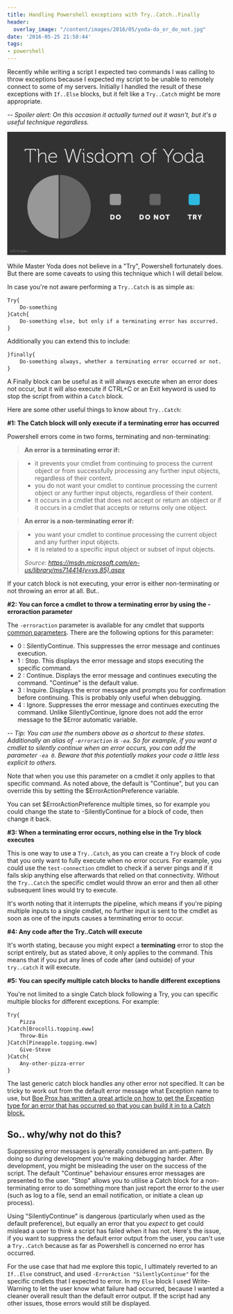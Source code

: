 ```yaml
---
title: Handling Powershell exceptions with Try..Catch..Finally
header:
  overlay_image: "/content/images/2016/05/yoda-do_or_do_not.jpg"
date: '2016-05-25 21:58:44'
tags:
- powershell
---
```

Recently while writing a script I expected two commands I was calling to throw exceptions because I expected my script to be unable to remotely connect to some of my servers. Initially I handled the result of these exceptions with `If..Else` blocks, but it felt like a `Try..Catch` might be more appropriate.

*-- Spoiler alert: On this occasion it actually turned out it wasn't, but it's a useful technique regardless.*

![](/content/images/2016/05/yoda-wisdom-1.gif)

While Master Yoda does not believe in a "Try", Powershell fortunately does. But there are some caveats to using this technique which I will detail below. 

In case you're not aware performing a `Try..Catch` is as simple as:

```
Try{
    Do-something
}Catch{
    Do-something else, but only if a terminating error has occurred.
}
```
Additionally you can extend this to include:
```
}finally{
    Do-something always, whether a terminating error occurred or not.
}
```

A Finally block can be useful as it will always execute when an error does not occur, but it will also execute if CTRL+C or an Exit keyword is used to stop the script from within a `Catch` block.

Here are some other useful things to know about `Try..Catch`:

**#1: The Catch block will only execute if a terminating error has occurred**

Powershell errors come in two forms, terminating and non-terminating:

>**An error is a terminating error if:**

>- it prevents your cmdlet from continuing to process the current object or from successfully processing any further input objects, regardless of their content.
>- you do not want your cmdlet to continue processing the current object or any further input objects, regardless of their content.
>- it occurs in a cmdlet that does not accept or return an object or if it occurs in a cmdlet that accepts or returns only one object.

>**An error is a non-terminating error if:**

>- you want your cmdlet to continue processing the current object and any further input objects.
>- it is related to a specific input object or subset of input objects.
>
>*Source: https://msdn.microsoft.com/en-us/library/ms714414(v=vs.85).aspx*

If your catch block is not executing, your error is either non-terminating or not throwing an error at all. But..

**#2: You can force a cmdlet to throw a terminating error by using the -erroraction parameter**

The `-erroraction` parameter is available for any cmdlet that supports [common parameters](https://technet.microsoft.com/en-us/library/hh847884.aspx). There are the following options for this parameter:

- 0 : SilentlyContinue. This suppresses the error message and continues execution.
- 1 : Stop. This displays the error message and stops executing the specific command.
- 2 : Continue. Displays the error message and continues executing the command. "Continue" is the default value.
- 3 : Inquire. Displays the error message and prompts you for confirmation before continuing. This is probably only useful when debugging.
- 4 : Ignore. Suppresses the error message and continues executing the command. Unlike SilentlyContinue, Ignore does not add the error message to the $Error automatic variable. 

*-- Tip: You can use the numbers above as a shortcut to these states. Additionally an alias of `-erroraction` is `-ea`. So for example, if you want a cmdlet to silently continue when an error occurs, you can add the parameter `-ea 0`. Beware that this potentially makes your code a little less explicit to others.*

Note that when you use this parameter on a cmdlet it only applies to that specific command. As noted above, the default is "Continue", but you can override this by setting the $ErrorActionPreference variable. 

You can set $ErrorActionPreference multiple times, so for example you could change the state to -SilentlyContinue for a block of code, then change it back.

**#3: When a terminating error occurs, nothing else in the Try block executes**

This is one way to use a `Try..Catch`, as you can create a `Try` block of code that you only want to fully execute when no error occurs. For example, you could use the `test-connection` cmdlet to check if a server pings and if it fails skip anything else afterwards that relied on that connectivity. Without the `Try..Catch` the specific cmdlet would throw an error and then all other subsequent lines would try to execute.

It's worth noting that it interrupts the pipeline, which means if you're piping multiple inputs to a single cmdlet, no further input is sent to the cmdlet as soon as one of the inputs causes a terminating error to occur.

**#4: Any code after the Try..Catch will execute**

It's worth stating, because you might expect a **terminating** error to stop the script entirely, but as stated above, it only applies to the command. This means that if you put any lines of code after (and outside) of your `try..catch` it will execute.

**#5: You can specify multiple catch blocks to handle different exceptions**

You're not limited to a single Catch block following a Try, you can specific multiple blocks for different exceptions. For example:

```
Try{
    Pizza
}Catch[Brocolli.topping.eww]
    Throw-Bin
}Catch[Pineapple.topping.eww]
    Give-Steve
}Catch{
    Any-other-pizza-error
}
```

The last generic catch block handles any other error not specified. It can be tricky to work out from the default error message what Exception name to use, but [Boe Prox has written a great article on how to get the Exception type for an error that has occurred so that you can build it in to a Catch block.](https://learn-powershell.net/2015/04/09/quick-hits-finding-exception-types-with-powershell/)

## So.. why/why not do this?

Suppressing error messages is generally considered an anti-pattern. By doing so during development you're making debugging harder. After development, you might be misleading the user on the success of the script. The default "Continue" behaviour ensures error messages are presented to the user. "Stop" allows you to utilise a Catch block for a non-terminating error to do something more than just report the error to the user (such as log to a file, send an email notification, or initiate a clean up process). 

Using "SilentlyContinue" is dangerous (particularly when used as the default preference), but equally an error that you *expect* to get could mislead a user to think a script has failed when it has not. Here's the issue, if you want to suppress the default error output from the user, you can't use a `Try..Catch` because as far as Powershell is concerned no error has occurred.

For the use case that had me explore this topic, I ultimately reverted to an `If..Else` construct, and used `-ErrorAction "SilentlyContinue"` for the specific cmdlets that I expected to error. In my `Else` block I used Write-Warning to let the user know what failure had occurred, because I wanted a cleaner overall result than the default error output. If the script had any other issues, those errors would still be displayed. 
